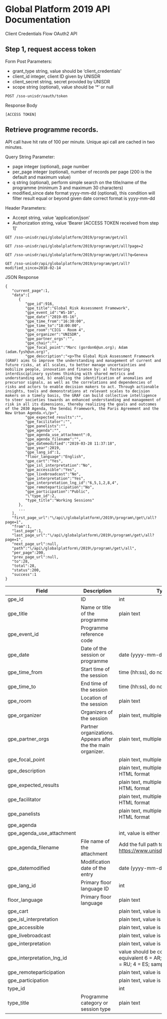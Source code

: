 # Global Platform 2019 API Documentation

Client Credentials Flow OAuth2 API

## Step 1, request access token

Form Post Parameters:

* grant_type string, value should be ‘client_credentials’
* client_id  integer,  client ID given by UNISDR
* client_secret  string, secret provided by UNISDR
* scope string (optional), value should be ‘*’ or null 

```shell
POST /sso-unisdr/oauth/token
```

Response Body

```shell
[ACCESS TOKEN]
```


## Retrieve programme records.

API call have hit rate of 100 per minute. Unique api call are cached in two minutes.

Query String Parameter:

* page integer (optional), page number
* per_page integer (optional), number of records per page (200 is the default and maximum value)
* q string (optional), perform simple search on the title/name of the programme (minimum 3 and maximum 30 characters)
* modified_since date format yyyy-mm-dd (optional), this condition will filter result equal or beyond given date correct format is yyyy-mm-dd

Header Parameters:

* Accept string, value ‘application/json’
* Authorization  string, value 'Bearer [ACCESS TOKEN received from step 1]'

```shell
GET /sso-unisdr/api/globalplatform/2019/program/get/all

GET /sso-unisdr/api/globalplatform/2019/program/get/all?page=2

GET /sso-unisdr/api/globalplatform/2019/program/get/all?q=Geneva

GET /sso-unisdr/api/globalplatform/2019/program/get/all?modified_since=2018-02-14
```

JSON Response

```shell
{  
   "current_page":1,
   "data":[  
      {  
         "gpe_id":916,
         "gpe_title":"Global Risk Assessment Framework",
         "gpe_event_id":"WS-10",
         "gpe_date":"2019-05-16",
         "gpe_time_from":"16:30:00",
         "gpe_time_to":"18:00:00",
         "gpe_room":"CICG - Room 4",
         "gpe_organizer":"UNISDR",
         "gpe_partner_orgs":"",
         "gpe_chair":"",
         "gpe_focal_point":"Marc (gordon6@un.org); Adam (adam.fysh@un.org)",
         "gpe_description":"<p>The Global Risk Assessment Framework (GRAF) aims to improve the understanding and management of current and future risks, at all scales, to better manage uncertainties and mobilize people, innovation and finance by: a) fostering interdisciplinary systems thinking with shared metrics and understanding and, b) enabling the identification of anomalies and precursor signals, as well as the correlations and dependencies of risks and actors to enable decision makers to act. Through actionable insights, tools and demonstrations at relevant scales to decision makers on a timely basis, the GRAF can build collective intelligence to steer societies towards an enhanced understanding and management of risk in all its dimensions, thereby realizing the goals and outcomes of the 2030 Agenda, the Sendai Framework, the Paris Agreement and the New Urban Agenda.<\/p>",
         "gpe_expected_results":"",
         "gpe_facilitator":"",
         "gpe_panelists":"",
         "gpe_agenda":"",
         "gpe_agenda_use_attachment":0,
         "gpe_agenda_filename":"",
         "gpe_datemodified":"2019-03-28 11:37:18",
         "gpe_year":2019,
         "gpe_lang_id":1,
         "floor_language":"English",
         "gpe_cart":"Yes",
         "gpe_isl_interpretation":"No",
         "gpe_accessible":"Yes",
         "gpe_livebroadcast":"No",
         "gpe_interpretation":"Yes",
         "gpe_interpretation_lng_id":"6,5,1,2,8,4",
         "gpe_remoteparticipation":"No",
         "gpe_participation":"Public",
         "\"type_id":2,
         "type_title":"Working Sessions"
      },
	  ...
   ],
   "first_page_url":"\/api\/globalplatform\/2019\/program\/get\/all?page=1",
   "from":1,
   "last_page":1,
   "last_page_url":"\/api\/globalplatform\/2019\/program\/get\/all?page=1",
   "next_page_url":null,
   "path":"\/api\/globalplatform\/2019\/program\/get\/all",
   "per_page":200,
   "prev_page_url":null,
   "to":28,
   "total":28,
   "status":200,
   "success":1
}
```



| Field                     	| Description                                                  	| Type/Value                                                                                                                      	|
|---------------------------	|--------------------------------------------------------------	|---------------------------------------------------------------------------------------------------------------------------------	|
| gpe_id                    	| ID                                                           	| int                                                                                                                             	|
| gpe_title                 	| Name or title of the programme                               	| plain text                                                                                                                      	|
| gpe_event_id              	| Programme reference code                                     	|                                                                                                                                 	|
| gpe_date                  	| Date of the session or programme                             	| date (yyyy-mm-dd)                                                                                                               	|
| gpe_time_from             	| Start time of the session                                    	| time (hh:ss), do not display to milliseconds                                                                                    	|
| gpe_time_to               	| End time of the session                                      	| time (hh:ss), do not display to milliseconds                                                                                    	|
| gpe_room                  	| Location of the session                                      	| plain text                                                                                                                      	|
| gpe_organizer             	| Organizers of the session                                    	| plain text, multiple line                                                                                                       	|
| gpe_partner_orgs          	| Partner organizations. Appears after the the main organizer. 	| plain text, multiple line                                                                                                       	|
| gpe_focal_point           	|                                                              	| plain text, multiple line                                                                                                       	|
| gpe_description           	|                                                              	| plain text, multiple line, data can be in HTML format                                                                           	|
| gpe_expected_results      	|                                                              	| plain text, multiple line, data can be in HTML format                                                                           	|
| gpe_facilitator           	|                                                              	| plain text, multiple line, data can be in HTML format                                                                           	|
| gpe_panelists             	|                                                              	| plain text, multiple line, data can be in HTML format                                                                           	|
| gpe_agenda                	|                                                              	|                                                                                                                                 	|
| gpe_agenda_use_attachment 	|                                                              	| int, value is either 1 or 0                                                                                                     	|
| gpe_agenda_filename       	| File name of the attachment                                  	| Add the full path to the filename https://www.unisdr.org/files/globalplatform/                                                  	|
| gpe_datemodified          	| Modification date of the entry                               	| date (yyyy-mm-dd hh:mm:ss)                                                                                                      	|
| gpe_lang_id               	| Primary floor language ID                                    	| int                                                                                                                             	|
| floor_language            	| Primary floor language                                       	| plain text                                                                                                                      	|
| gpe_cart                  	|                                                              	| plain text, value is either Yes or No                                                                                           	|
| gpe_isl_interpretation    	|                                                              	| plain text, value is either Yes or No                                                                                           	|
| gpe_accessible            	|                                                              	| plain text, value is either Yes or No                                                                                           	|
| gpe_livebroadcast         	|                                                              	| plain text, value is either Yes or No                                                                                           	|
| gpe_interpretation        	|                                                              	| plain text, value is either Yes or No                                                                                           	|
| gpe_interpretation_lng_id 	|                                                              	| value should be converted to respective equivalent  6 = AR; 5 = ZH; 1 = EN; 2 = FR; 8 = RU; 4 = ES;   sample value: 6,5,1,2,8,4 	|
| gpe_remoteparticipation   	|                                                              	| plain text, value is either Yes or No                                                                                           	|
| gpe_participation         	|                                                              	| plain text, value is either Yes or No                                                                                           	|
| type_id                   	|                                                              	| int                                                                                                                             	|
| type_title                	| Programme category or session type                           	| plain text                                                                                                                      	|
